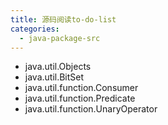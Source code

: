 ```yaml
---
title: 源码阅读to-do-list
categories:
  - java-package-src
---
```


- java.util.Objects
- java.util.BitSet
- java.util.function.Consumer
- java.util.function.Predicate
- java.util.function.UnaryOperator
